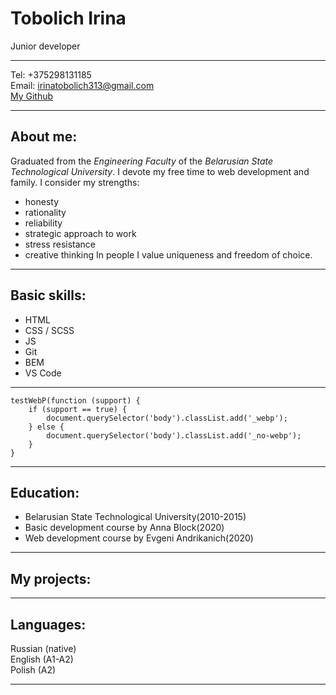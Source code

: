 # Tobolich Irina
Junior developer

---

Tel: +375298131185  
Email: irinatobolich313@gmail.com  
[My Github](https://github.com/Irina-coud)

---

## About me:
Graduated from the *Engineering Faculty* of the *Belarusian State Technological University*. I devote my free time to web development and family.
I consider my strengths: 
* honesty 
* rationality
* reliability
* strategic approach to work
* stress resistance
* creative thinking
In people I value uniqueness and freedom of choice.

---

## Basic skills:
* HTML
* CSS / SCSS
* JS
* Git
* BEM
* VS Code

---

```
testWebP(function (support) {
	if (support == true) {
		document.querySelector('body').classList.add('_webp');
	} else {
		document.querySelector('body').classList.add('_no-webp');
	}
}
```

---

## Education:
* Belarusian State Technological University(2010-2015)
* Basic development course by Anna Block(2020)
* Web development course by Evgeni Andrikanich(2020)

---

## My projects:


---

## Languages:
Russian (native)  
English (A1-A2)  
Polish (A2)

---

